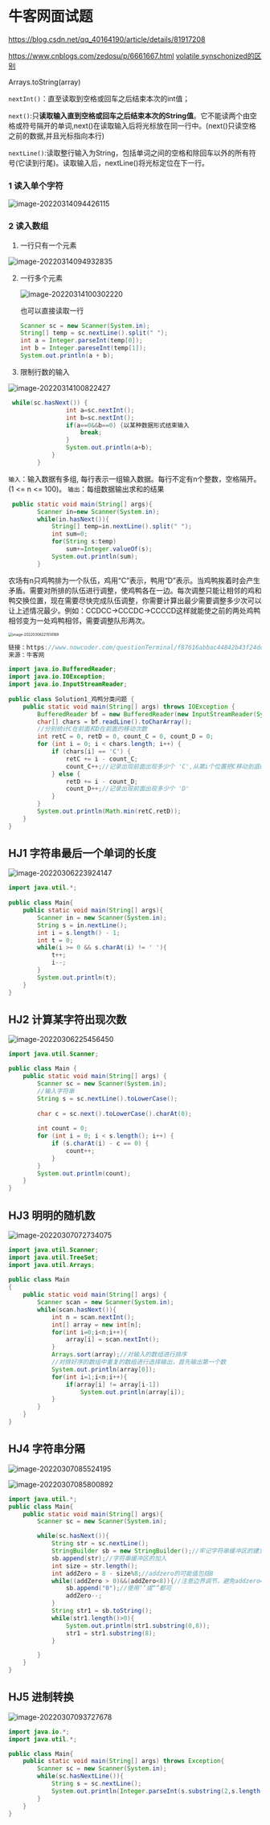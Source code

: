 # 牛客网面试题

https://blog.csdn.net/qq_40164190/article/details/81917208

https://www.cnblogs.com/zedosu/p/6661667.html [volatile synschonized的区别](http://www.cnblogs.com/gaoteng/p/4238482.html)

Arrays.toString(array)

`nextInt()`：直至读取到空格或回车之后结束本次的int值；

`next()`:只**读取输入直到空格或回车之后结束本次的String值**。它不能读两个由空格或符号隔开的单词,next()在读取输入后将光标放在同一行中。(next()只读空格之前的数据,并且光标指向本行)

`nextLine()`:读取整行输入为String，包括单词之间的空格和除回车以外的所有符号(它读到行尾)。读取输入后，nextLine()将光标定位在下一行。

###  1 读入单个字符

![image-20220314094426115](华为机试.assets/image-20220314094426115.png)

### 2 读入数组

1. 一行只有一个元素

![image-20220314094932835](华为机试.assets/image-20220314094932835.png)

2. 一行多个元素

   ![image-20220314100302220](华为机试.assets/image-20220314100302220.png)

   也可以直接读取一行

   ```java
   Scanner sc = new Scanner(System.in);
   String[] temp = sc.nextLine().split(" ");
   int a = Integer.parseInt(temp[0]);
   int b = Integer.pareseInt(temp[1]);
   System.out.println(a + b);
   ```

3. 限制行数的输入

![image-20220314100822427](华为机试.assets/image-20220314100822427.png)

```java
 while(sc.hasNext()) {
        		int a=sc.nextInt();
            	int b=sc.nextInt();
            	if(a==0&&b==0) {以某种数据形式结束输入
            		break;
            	}
            	System.out.println(a+b);            	
        	}	
        }
```

`输入`：输入数据有多组, 每行表示一组输入数据。每行不定有n个整数，空格隔开。(1 <= n <= 100)。
`输出`：每组数据输出求和的结果

```java
 public static void main(String[] args){
        Scanner in=new Scanner(System.in);
        while(in.hasNext()){
            String[] temp=in.nextLine().split(" ");
            int sum=0;
            for(String s:temp)
                sum+=Integer.valueOf(s);
            System.out.println(sum);
        }
```



农场有n只鸡鸭排为一个队伍，鸡用“C”表示，鸭用“D”表示。当鸡鸭挨着时会产生矛盾。需要对所排的队伍进行调整，使鸡鸭各在一边。每次调整只能让相邻的鸡和鸭交换位置，现在需要尽快完成队伍调整，你需要计算出最少需要调整多少次可以让上述情况最少。例如：CCDCC->CCCDC->CCCCD这样就能使之前的两处鸡鸭相邻变为一处鸡鸭相邻，需要调整队形两次。  

<img src="%E5%8D%8E%E4%B8%BA%E6%9C%BA%E8%AF%95.assets/image-20220306221514169.png" alt="image-20220306221514169" style="zoom:50%;" />



```java
链接：https://www.nowcoder.com/questionTerminal/f87616abbac44842b43f24ddd3cf49e8
来源：牛客网

import java.io.BufferedReader;
import java.io.IOException;
import java.io.InputStreamReader;
 
public class Solution1_鸡鸭分类问题 {
    public static void main(String[] args) throws IOException {
        BufferedReader bf = new BufferedReader(new InputStreamReader(System.in));
        char[] chars = bf.readLine().toCharArray();
        //分别统计C在前面和D在前面的移动次数
        int retC = 0, retD = 0, count_C = 0, count_D = 0;
        for (int i = 0; i < chars.length; i++) {
            if (chars[i] == 'C') {
                retC += i - count_C;
                count_C++;//记录出现前面出现多少个 'C',从第i个位置把C移动到底count_c个位置需要移动 i - count_c次
            } else {
                retD += i - count_D;
                count_D++;//记录出现前面出现多少个 'D'
            }
        }
        System.out.println(Math.min(retC,retD));
    }
}
```

## **HJ1** **字符串最后一个单词的长度**

![image-20220306223924147](%E5%8D%8E%E4%B8%BA%E6%9C%BA%E8%AF%95.assets/image-20220306223924147.png)

```java
import java.util.*;
 
public class Main{
    public static void main(String[] args){
        Scanner in = new Scanner(System.in);
        String s = in.nextLine();
        int i = s.length() - 1;
        int t = 0;
        while(i >= 0 && s.charAt(i) != ' '){
            t++;
            i--;
        }
        System.out.println(t);
    }
}
```

## **HJ2** **计算某字符出现次数**

![image-20220306225456450](%E5%8D%8E%E4%B8%BA%E6%9C%BA%E8%AF%95.assets/image-20220306225456450.png)

```java
import java.util.Scanner;

public class Main {
    public static void main(String[] args) {
        Scanner sc = new Scanner(System.in);
        //输入字符串
        String s = sc.nextLine().toLowerCase();
        
        char c = sc.next().toLowerCase().charAt(0);
        
        int count = 0;
        for (int i = 0; i < s.length(); i++) {
            if (s.charAt(i) - c == 0) {
                count++;
            }
        }
        System.out.println(count);
    }
}
```

## **HJ3** **明明的随机数**

![image-20220307072734075](%E5%8D%8E%E4%B8%BA%E6%9C%BA%E8%AF%95.assets/image-20220307072734075.png)

```java
import java.util.Scanner;
import java.util.TreeSet;
import java.util.Arrays;
 
public class Main
{
    public static void main(String[] args) {
        Scanner scan = new Scanner(System.in);
        while(scan.hasNext()){
            int n = scan.nextInt();
            int[] array = new int[n];
            for(int i=0;i<n;i++){
                array[i] = scan.nextInt();
            }
            Arrays.sort(array);//对输入的数组进行排序
            //对排好序的数组中重复的数组进行选择输出，首先输出第一个数
            System.out.println(array[0]);
            for(int i=1;i<n;i++){
                if(array[i] != array[i-1])
                    System.out.println(array[i]);
            }
        }
    }
}
```

## **HJ4** **字符串分隔**

![image-20220307085524195](%E5%8D%8E%E4%B8%BA%E6%9C%BA%E8%AF%95.assets/image-20220307085524195.png)

![image-20220307085800892](%E5%8D%8E%E4%B8%BA%E6%9C%BA%E8%AF%95.assets/image-20220307085800892.png)

```java
import java.util.*;
public class Main{
    public static void main(String[] args){
        Scanner sc = new Scanner(System.in);

        while(sc.hasNext()){
            String str = sc.nextLine();
            StringBuilder sb = new StringBuilder();//牢记字符串缓冲区的建立语法
            sb.append(str);//字符串缓冲区的加入
            int size = str.length();
            int addZero = 8 - size%8;//addzero的可能值包括8
            while((addZero > 0)&&(addZero<8)){//注意边界调节，避免addzero=8
                sb.append("0");//使用‘’或“”都可
                addZero--;
            }
            String str1 = sb.toString();
            while(str1.length()>0){
                System.out.println(str1.substring(0,8));
                str1 = str1.substring(8);
            }

        }
    }
}


```

## **HJ5** **进制转换**

![image-20220307093727678](%E5%8D%8E%E4%B8%BA%E6%9C%BA%E8%AF%95.assets/image-20220307093727678.png)

```java
import java.io.*;
import java.util.*;

public class Main{
    public static void main(String[] args) throws Exception{
        Scanner sc = new Scanner(System.in);
        while(sc.hasNextLine()){
            String s = sc.nextLine();
            System.out.println(Integer.parseInt(s.substring(2,s.length()),16));
        }
    }
}
```

